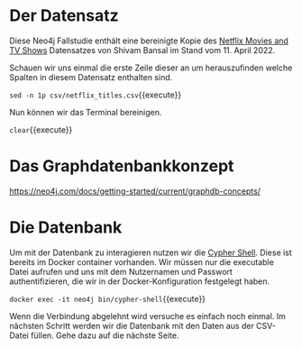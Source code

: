 # Der Datensatz

Diese Neo4j Fallstudie enthält eine bereinigte Kopie des [Netflix Movies and TV Shows](https://www.kaggle.com/datasets/shivamb/netflix-shows) Datensatzes von Shivam Bansal im Stand vom 11. April 2022.

Schauen wir uns einmal die erste Zeile dieser an um herauszufinden welche Spalten in diesem Datensatz enthalten sind.

`sed -n 1p csv/netflix_titles.csv`{{execute}}

Nun können wir das Terminal bereinigen.

`clear`{{execute}}

# Das Graphdatenbankkonzept
https://neo4j.com/docs/getting-started/current/graphdb-concepts/

# Die Datenbank

Um mit der Datenbank zu interagieren nutzen wir die [Cypher Shell](https://neo4j.com/docs/operations-manual/current/tools/cypher-shell/).
Diese ist bereits im Docker container vorhanden.
Wir müssen nur die executable Datei aufrufen und uns mit dem Nutzernamen und Passwort authentifizieren, die wir in der Docker-Konfiguration festgelegt haben.

`docker exec -it neo4j bin/cypher-shell`{{execute}}

Wenn die Verbindung abgelehnt wird versuche es einfach noch einmal.
Im nächsten Schritt werden wir die Datenbank mit den Daten aus der CSV-Datei füllen.
Gehe dazu auf die nächste Seite.